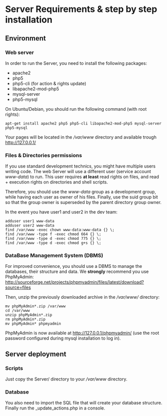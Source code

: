 # Server Requirements & step by step installation

## Environment

### Web server

In order to run the Server, you need to install the following packages:

- apache2
- php5
- php5-cli (for action & rights update)
- libapache2-mod-php5
- mysql-server
- php5-mysql

On Ubuntu/Debian, you should run the following command (with root rights):

	apt-get install apache2 php5 php5-cli libapache2-mod-php5 mysql-server php5-mysql

Your pages will be located in the _/var/www_ directory and available trough http://127.0.0.1/

### Files & Directories permissions

If you use standard development technics, you might have multiple users writing code.
The web Server will use a different user (service account _www-data_) to run. This user requires __at least__ read rights on files, and read + execution rights on directories and shell scripts.

Therefore, you should use the _www-data_ group as a development group, while having each user as owner of his files. Finally, use the suid group bit so that the group owner is superseded by the parent directory group owner.

In the event you have user1 and user2 in the dev team:

	adduser user1 www-data
	adduser user2 www-data
	find /var/www -exec chown www-data:www-data {} \;
	find /var/www -type f -exec chmod 664 {} \;
	find /var/www -type d -exec chmod 775 {} \;
	find /var/www -type d -exec chmod g+s {} \;

### DataBase Management System (DBMS)

For improved convenience, you should use a DBMS to manage the databases, their structure and data.
We __strongly__ recommend you use PhpMyAdmin: http://sourceforge.net/projects/phpmyadmin/files/latest/download?source=files

Then, unzip the previously downloaded archive in the _/var/www/_ directory:

	mv phpMyAdmin*.zip /var/www
	cd /var/www
	unzip phpMyAdmin*.zip
	rm phpMyAdmin*.zip
	mv phpMyAdmin* phpmyadmin

PhpMyAdmin is now available at http://127.0.0.1/phpmyadmin/ (use the root password configured during mysql installation to log in).

## Server deployment

### Scripts

Just copy the Server/ directory to your _/var/www_ directory.

### Database

You also need to import the SQL file that will create your database structure.
Finally run the _update_actions.php in a console.
